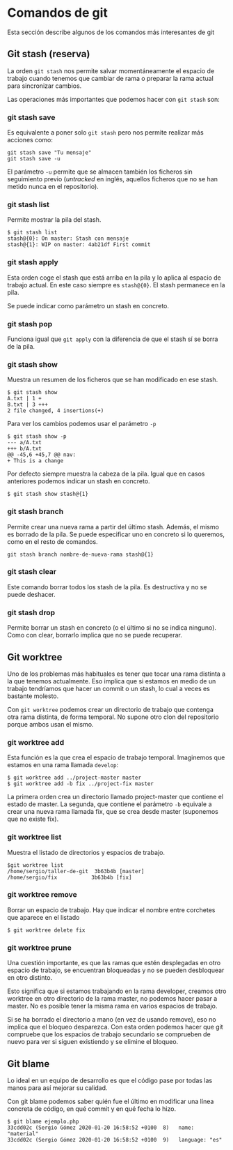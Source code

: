# Comandos de git

Esta sección describe algunos de los comandos más interesantes de git

## Git stash (reserva)

La orden `git stash` nos permite salvar momentáneamente el espacio de trabajo cuando tenemos que cambiar de rama o preparar la rama actual para sincronizar cambios.

Las operaciones más importantes que podemos hacer con `git stash` son:

### git stash save

Es equivalente a poner solo `git stash` pero nos permite realizar más acciones como:

    git stash save "Tu mensaje"
    git stash save -u

El parámetro `-u` permite que se almacen también los ficheros sin seguimiento previo (_untracked_ en inglés, aquellos ficheros que no se han metido nunca en el repositorio).

### git stash list

Permite mostrar la pila del stash.

    $ git stash list
    stash@{0}: On master: Stash con mensaje
    stash@{1}: WIP on master: 4ab21df First commit

### git stash apply

Esta orden coge el stash que está arriba en la pila y lo aplica al espacio de trabajo actual. En este caso siempre es `stash@{0}`. El stash permanece en la pila.

Se puede indicar como parámetro un stash en concreto.

### git stash pop

Funciona igual que `git apply` con la diferencia de que el stash sí se borra de la pila.

### git stash show

Muestra un resumen de los ficheros que se han modificado en ese stash.

    $ git stash show
    A.txt | 1 +
    B.txt | 3 +++
    2 file changed, 4 insertions(+)

Para ver los cambios podemos usar el parámetro `-p`

    $ git stash show -p
    --- a/A.txt
    +++ b/A.txt
    @@ -45,6 +45,7 @@ nav:
    + This is a change

Por defecto siempre muestra la cabeza de la pila. Igual que en casos anteriores podemos indicar un stash en concreto.

    $ git stash show stash@{1}

### git stash branch

Permite crear una nueva rama a partir del último stash. Además, el mismo es borrado de la pila. Se puede especificar uno en concreto si lo queremos, como en el resto de comandos.

    git stash branch nombre-de-nueva-rama stash@{1}

### git stash clear

Este comando borrar todos los stash de la pila. Es destructiva y no se puede deshacer.

### git stash drop

Permite borrar un stash en concreto (o el último si no se indica ninguno). Como con clear, borrarlo implica que no se puede recuperar.

## Git worktree

Uno de los problemas más habituales es tener que tocar una rama distinta a la que tenemos actualmente. Eso implica que si estamos en medio de un trabajo tendríamos que hacer un commit o un stash, lo cual a veces es bastante molesto.

Con `git worktree` podemos crear un directorio de trabajo que contenga otra rama distinta, de forma temporal. No supone otro clon del repositorio porque ambos usan el mismo.

### git worktree add

Esta función es la que crea el espacio de trabajo temporal. Imaginemos que estamos en una rama llamada `develop`:

    $ git worktree add ../project-master master
    $ git worktree add -b fix ../project-fix master

La primera orden crea un directorio llamado project-master que contiene el estado de master. La segunda, que contiene el parámetro `-b` equivale a crear una nueva rama llamada fix, que se crea desde master (suponemos que no existe fix).

### git worktree list

Muestra el listado de directorios y espacios de trabajo.

    $git worktree list
    /home/sergio/taller-de-git  3b63b4b [master]
    /home/sergio/fix           3b63b4b [fix]

### git worktree remove

Borrar un espacio de trabajo. Hay que indicar el nombre entre corchetes que aparece en el listado

    $ git worktree delete fix

### git worktree prune

Una cuestión importante, es que las ramas que estén desplegadas en otro espacio de trabajo, se encuentran bloqueadas y no se pueden desbloquear en otro distinto.

Esto significa que si estamos trabajando en la rama developer, creamos otro worktree en otro directorio de la rama master, no podemos hacer pasar a master. No es posible tener la misma rama en varios espacios de trabajo.

Si se ha borrado el directorio a mano (en vez de usando remove), eso no implica que el bloqueo desparezca. Con esta orden podemos hacer que git compruebe que los espacios de trabajo secundario se comprueben de nuevo para ver si siguen existiendo y se elimine el bloqueo.


## Git blame

Lo ideal en un equipo de desarrollo es que el código pase por todas las manos para así mejorar su calidad.

Con git blame podemos saber quién fue el último en modificar una línea concreta de código, en qué commit y en qué fecha lo hizo.

    $ git blame ejemplo.php
    33cdd02c (Sergio Gómez 2020-01-20 16:58:52 +0100  8)   name: "material"
    33cdd02c (Sergio Gómez 2020-01-20 16:58:52 +0100  9)   language: "es"
